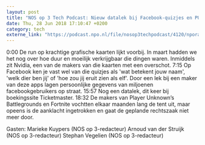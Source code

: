```yaml
---
layout: post
title: "NOS op 3 Tech Podcast: Nieuw datalek bij Facebook-quizjes en PUBG vs Fortnite"
date: Thu, 28 Jun 2018 17:10:47 +0200
category: tech
externe_link: "https://podcast.npo.nl/file/nosop3techpodcast/4120/nporadio1_nosop3techpodcast_20180628_nos-op-3-tech-podcast-nieuw-datalek-bij-facebook-quizjes-en-pubg-vs-fortnite.mp3"
---
```


0:00 De run op krachtige grafische kaarten lijkt voorbij. In maart hadden we het nog over hoe duur en moeilijk verkrijgbaar die dingen waren. Inmiddels zit Nvidia, een van de makers van die kaarten met een overschot.
7:15 Op Facebook ken je vast wel van die quizjes als 'wat betekent jouw naam', 'welk dier ben jij' of 'hoe zou jij eruit zien als elf'. Door een lek bij een maker van deze apps lagen persoonlijke gegevens van miljoenen facebookgebruikers op straat.
15:57 Nog een datalek, dit keer bij boekingssite Ticketmaster.
18:32 De makers van Player Unknown’s Battlegrounds en Fortnite vochtten elkaar maanden lang de tent uit, maar opeens is de aanklacht ingetrokken en gaat de geplande rechtszaak niet meer door.

Gasten:
Marieke Kuypers (NOS op 3-redacteur)
Arnoud van der Struijk (NOS op 3-redacteur)
Stephan Vegelien (NOS op 3-redacteur)<img src="http://feeds.feedburner.com/~r/nosop3-tech-podcast/~4/Qn8FJeE41MI" height="1" width="1" alt=""/>
